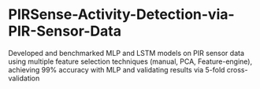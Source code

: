 # PIRSense-Activity-Detection-via-PIR-Sensor-Data
Developed and benchmarked MLP and LSTM models on PIR sensor data using multiple feature selection techniques (manual, PCA, Feature-engine), achieving 99% accuracy with MLP and validating results via 5-fold cross-validation
